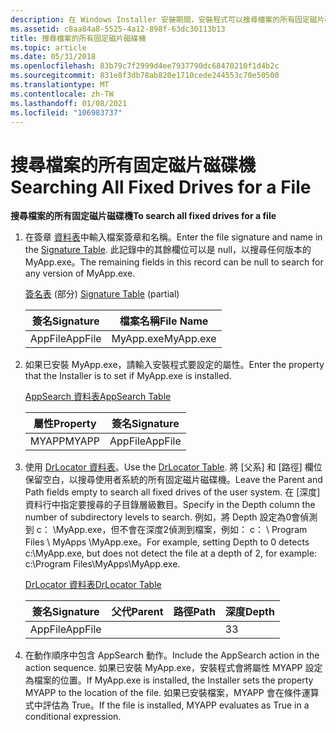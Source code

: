 ```yaml
---
description: 在 Windows Installer 安裝期間，安裝程式可以搜尋檔案的所有固定磁片磁碟機。
ms.assetid: c8aa84a8-5525-4a12-898f-63dc30113b13
title: 搜尋檔案的所有固定磁片磁碟機
ms.topic: article
ms.date: 05/31/2018
ms.openlocfilehash: 83b79c7f2999d4ee7937790dc68470210f1d4b2c
ms.sourcegitcommit: 831e8f3db78ab820e1710cede244553c70e50500
ms.translationtype: MT
ms.contentlocale: zh-TW
ms.lasthandoff: 01/08/2021
ms.locfileid: "106983737"
---
```

# <a name="searching-all-fixed-drives-for-a-file"></a><span data-ttu-id="c5283-103">搜尋檔案的所有固定磁片磁碟機</span><span class="sxs-lookup"><span data-stu-id="c5283-103">Searching All Fixed Drives for a File</span></span>

<span data-ttu-id="c5283-104">**搜尋檔案的所有固定磁片磁碟機**</span><span class="sxs-lookup"><span data-stu-id="c5283-104">**To search all fixed drives for a file**</span></span>

1.  <span data-ttu-id="c5283-105">在簽章 [資料表](signature-table.md)中輸入檔案簽章和名稱。</span><span class="sxs-lookup"><span data-stu-id="c5283-105">Enter the file signature and name in the [Signature Table](signature-table.md).</span></span> <span data-ttu-id="c5283-106">此記錄中的其餘欄位可以是 null，以搜尋任何版本的 MyApp.exe。</span><span class="sxs-lookup"><span data-stu-id="c5283-106">The remaining fields in this record can be null to search for any version of MyApp.exe.</span></span>

    <span data-ttu-id="c5283-107">[簽名表](signature-table.md) (部分) </span><span class="sxs-lookup"><span data-stu-id="c5283-107">[Signature Table](signature-table.md) (partial)</span></span>

    

    | <span data-ttu-id="c5283-108">簽名</span><span class="sxs-lookup"><span data-stu-id="c5283-108">Signature</span></span>          | <span data-ttu-id="c5283-109">檔案名稱</span><span class="sxs-lookup"><span data-stu-id="c5283-109">File Name</span></span>            |
    |--------------------|----------------------|
    | <span data-ttu-id="c5283-110">AppFile</span><span class="sxs-lookup"><span data-stu-id="c5283-110">AppFile</span></span><br/> | <span data-ttu-id="c5283-111">MyApp.exe</span><span class="sxs-lookup"><span data-stu-id="c5283-111">MyApp.exe</span></span><br/> |

    

     

2.  <span data-ttu-id="c5283-112">如果已安裝 MyApp.exe，請輸入安裝程式要設定的屬性。</span><span class="sxs-lookup"><span data-stu-id="c5283-112">Enter the property that the Installer is to set if MyApp.exe is installed.</span></span>

    [<span data-ttu-id="c5283-113">AppSearch 資料表</span><span class="sxs-lookup"><span data-stu-id="c5283-113">AppSearch Table</span></span>](appsearch-table.md)

    

    | <span data-ttu-id="c5283-114">屬性</span><span class="sxs-lookup"><span data-stu-id="c5283-114">Property</span></span>         | <span data-ttu-id="c5283-115">簽名</span><span class="sxs-lookup"><span data-stu-id="c5283-115">Signature</span></span>          |
    |------------------|--------------------|
    | <span data-ttu-id="c5283-116">MYAPP</span><span class="sxs-lookup"><span data-stu-id="c5283-116">MYAPP</span></span><br/> | <span data-ttu-id="c5283-117">AppFile</span><span class="sxs-lookup"><span data-stu-id="c5283-117">AppFile</span></span><br/> |

    

     

3.  <span data-ttu-id="c5283-118">使用 [DrLocator 資料表](drlocator-table.md)。</span><span class="sxs-lookup"><span data-stu-id="c5283-118">Use the [DrLocator Table](drlocator-table.md).</span></span> <span data-ttu-id="c5283-119">將 [父系] 和 [路徑] 欄位保留空白，以搜尋使用者系統的所有固定磁片磁碟機。</span><span class="sxs-lookup"><span data-stu-id="c5283-119">Leave the Parent and Path fields empty to search all fixed drives of the user system.</span></span> <span data-ttu-id="c5283-120">在 [深度] 資料行中指定要搜尋的子目錄層級數目。</span><span class="sxs-lookup"><span data-stu-id="c5283-120">Specify in the Depth column the number of subdirectory levels to search.</span></span> <span data-ttu-id="c5283-121">例如，將 Depth 設定為0會偵測到 c： \\MyApp.exe，但不會在深度2偵測到檔案，例如： c： \\ Program Files \\ MyApps \\MyApp.exe。</span><span class="sxs-lookup"><span data-stu-id="c5283-121">For example, setting Depth to 0 detects c:\\MyApp.exe, but does not detect the file at a depth of 2, for example: c:\\Program Files\\MyApps\\MyApp.exe.</span></span>

    [<span data-ttu-id="c5283-122">DrLocator 資料表</span><span class="sxs-lookup"><span data-stu-id="c5283-122">DrLocator Table</span></span>](drlocator-table.md)

    

    | <span data-ttu-id="c5283-123">簽名</span><span class="sxs-lookup"><span data-stu-id="c5283-123">Signature</span></span>          | <span data-ttu-id="c5283-124">父代</span><span class="sxs-lookup"><span data-stu-id="c5283-124">Parent</span></span> | <span data-ttu-id="c5283-125">路徑</span><span class="sxs-lookup"><span data-stu-id="c5283-125">Path</span></span> | <span data-ttu-id="c5283-126">深度</span><span class="sxs-lookup"><span data-stu-id="c5283-126">Depth</span></span>        |
    |--------------------|--------|------|--------------|
    | <span data-ttu-id="c5283-127">AppFile</span><span class="sxs-lookup"><span data-stu-id="c5283-127">AppFile</span></span><br/> |        |      | <span data-ttu-id="c5283-128">3</span><span class="sxs-lookup"><span data-stu-id="c5283-128">3</span></span><br/> |

    

     

4.  <span data-ttu-id="c5283-129">在動作順序中包含 AppSearch 動作。</span><span class="sxs-lookup"><span data-stu-id="c5283-129">Include the AppSearch action in the action sequence.</span></span> <span data-ttu-id="c5283-130">如果已安裝 MyApp.exe，安裝程式會將屬性 MYAPP 設定為檔案的位置。</span><span class="sxs-lookup"><span data-stu-id="c5283-130">If MyApp.exe is installed, the Installer sets the property MYAPP to the location of the file.</span></span> <span data-ttu-id="c5283-131">如果已安裝檔案，MYAPP 會在條件運算式中評估為 True。</span><span class="sxs-lookup"><span data-stu-id="c5283-131">If the file is installed, MYAPP evaluates as True in a conditional expression.</span></span>

 

 




